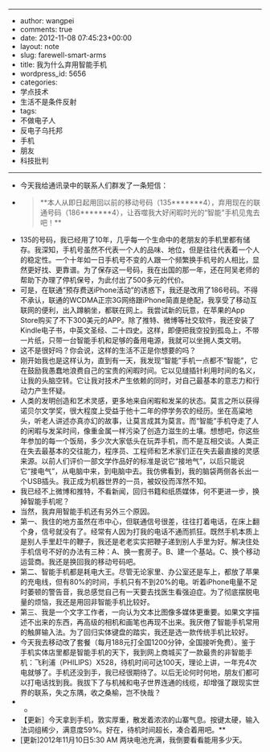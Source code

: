 - --
- author: wangpei
- comments: true
- date: 2012-11-08 07:45:23+00:00
- layout: note
- slug: farewell-smart-arms
- title: 我为什么弃用智能手机
- wordpress_id: 5656
- categories:
- 学点技术
- 生活不是条件反射
- tags:
- 不做电子人
- 反电子乌托邦
- 手机
- 朋友
- 科技批判
- --
- 今天我给通讯录中的联系人们群发了一条短信：
- <blockquote>**本人从即日起用回以前的移动号码（135*******4），弃用现在的联通号码（186*******4），让吞噬我大好闲暇时光的“智能"手机见鬼去吧！**</blockquote>
- 135的号码，我已经用了10年，几乎每一个生命中的老朋友的手机里都有储存。我深知，手机号虽然不代表一个人的品味、地位，但是往往代表着一个人的稳定性。一个十年如一日手机号不变的人跟一个频繁换手机号的人相比，显然更好找、更靠谱。为了保存这一号码，我在出国的那一年，还在阿吴老师的帮助下办理了停机保号，为此付出了500多元的代价。
- 可是，在联通“预存费送iPhone活动”的诱惑下，我还是改用了186号码。不得不承认，联通的WCDMA正宗3G网络跟iPhone简直是绝配，我享受了移动互联网的便利，出入蹲躺坐，都联在网上。我尝试新的玩意，在苹果的App Store购买了不下300美元的APP。除了推特、微博等社交软件，我还安装了Kindle电子书，中英文圣经、二十四史。这样，即便把我空投到孤岛上，不带一片纸，只带一台智能手机和足够的备用电源，我就可以坐拥人类文明。
- 这不是很好吗？你会说，这样的生活不正是你想要的吗？
- 刚开始我也是这样认为，直到有一天，我发现“智能”手机一点都不“智能”，它在鼓励我愚蠢地浪费自己的宝贵的闲暇时间。它以见缝插针利用时间的名义，让我的头脑空转。它让我对技术产生依赖的同时，对自己最基本的意志力和行动力产生怀疑。
- 人类的发明创造和艺术灵感，更多地来自闲暇和发呆的状态。莫言之所以获得诺贝尔文学奖，很大程度上受益于他十二年的停学务农的经历。坐在高粱地头，听老人讲述亦真亦幻的故事，让莫言成其为莫言。而“智能”手机夺走了人的闲暇与发呆时间，像重金属一样污染了创造力滋生的土壤。想想吧，你这些年参加的每一个饭局，多少次大家低头在玩弄手机，而不是互相交谈。人类正在失去最基本的交往能力，程序员、工程师和艺术家们正在失去最直接的灵感来源。以前人们评价一部文学作品好的标准是说它“接地气”，以后只能说它“接电气”，从电脑中来，到电脑中去。我仿佛看到，我的脑袋两侧各长出一个USB插头。我正成为机器世界的一员，被奴役而浑然不知。
- 我已经不上微博和推特，不看新闻，回归书籍和纸质媒体，何不更进一步，换掉智能手机呢？
- 当然，我弃用智能手机还有另外三个原因。
- 第一、我住的地方虽然在市中心，但联通信号很差，往往打着电话，在床上翻个身，信号就没有了。经常有人因为打我的电话不通而抓狂。既然手机本质上是别人手里赶牛的鞭子，我还是老老实实把鞭子递到别人手里为好。解决住处手机信号不好的办法有三种：A、换一套房子。B、建一个基站。C、换个移动运营商。我还是换回我的移动号码吧。
- 第二、智能手机都是耗电大王。尽管无论家里、办公室还是车上，都放了苹果的充电线，但有80%的时间，手机只有不到20%的电。听着iPhone电量不足时萎顿的警告音，我总感觉自己有一天要去找医生看强迫症。为了彻底摆脱电量的烦恼，我还是用回非智能手机比较好。
- 第三、我是一个文字工作者，一向认为文本比图像多媒体更重要。如果文字描述不出来的东西，再高级的相机和画笔也再现不出来。我厌倦了智能手机常用的触屏输入法。为了回归实体键盘的踏实，我还是选一款传统手机比较好。
- 今天我去移动改了套餐（每月188元打全国1200分钟，全国接听免费）。鉴于手机实体店里都是智能手机的天下，我到网上商城买了一款最贵的非智能手机：飞利浦（PHILIPS）X528，待机时间可达100天，理论上讲，一年充4次电就够了。手机还没到手，我已经很期待了。以后无论何时何地，朋友们都可以打电话找到我。我拔下了与机械和电子世界连通的线缆，却增强了跟现实世界的联系，失之东隅，收之桑榆，岂不快哉？
- *
- 【更新］今天拿到手机，敦实厚重，散发着浓浓的山寨气息。按键太硬，输入法词组稀少，满意度59%。好在，待机时间超长，凑合着用吧。**
- [更新]2012年11月10日5:30 AM 两块电池充满，我倒要看看能用多少天。

